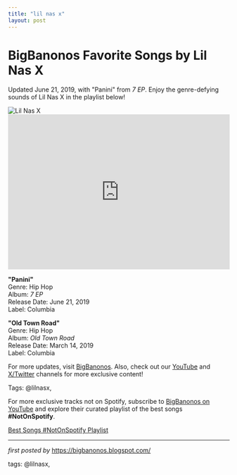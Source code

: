 ```yaml
---
title: "lil nas x"
layout: post
---
```

<!-- Title of the Post -->
<h1 >BigBanonos Favorite Songs by Lil Nas X</h1> <!-- Introductory Text -->
<p >Updated June 21, 2019, with "Panini" from <em>7 EP</em>. Enjoy the genre-defying sounds of Lil Nas X in the playlist below!</p> <!-- Featured Image -->
<div > <img src="https://i.scdn.co/image/ab67616d00001e02c4f02424746f626740a108d2" alt="Lil Nas X" />
</div> <!-- Spotify Embed -->
<div > <iframe src="https://open.spotify.com/embed/playlist/5Jay5xaRsa2eQro9Skh2s6?utm_source=generator" width="100%" height="352" frameborder="0" allowfullscreen="" allow="autoplay; clipboard-write; encrypted-media; fullscreen; picture-in-picture" loading="lazy"></iframe>
</div> <!-- Song Information -->
<div > <p><strong>"Panini"</strong><br> Genre: Hip Hop<br> Album: <em>7 EP</em><br> Release Date: June 21, 2019<br> Label: Columbia</p> <p><strong>"Old Town Road"</strong><br> Genre: Hip Hop<br> Album: <em>Old Town Road</em><br> Release Date: March 14, 2019<br> Label: Columbia</p>
</div> <!-- Footer Links -->
<div > <p>For more updates, visit <a href="https://bigbanonos.blogspot.com/" target="_blank">BigBanonos</a>. Also, check out our <a href="https://www.youtube.com/@BigBanonos" target="_blank">YouTube</a> and <a href="https://x.com/bigbanonos" target="_blank">X/Twitter</a> channels for more exclusive content!</p>
</div> <!-- Tags -->
<p >Tags: @lilnasx,</p>


<!--Subscribe and Playlist Links-->
<div>
    <p>For more exclusive tracks not on Spotify, subscribe to <a href="https://www.youtube.com/@BigBanonos" target="_blank">BigBanonos on YouTube</a> and explore their curated playlist of the best songs <strong>#NotOnSpotify</strong>.</p>
    <p><a href="https://www.youtube.com/playlist?list=PLtuNtuTatqI0kFahUCbtbfenC_ET5O_tr" target="_blank">Best Songs #NotOnSpotify Playlist<br /></a></p></div>

<hr />

<p><em>first posted by</em> <a href="https://bigbanonos.blogspot.com/" rel="noopener" target="_new">https://bigbanonos.blogspot.com/</a></p>

<p>tags: @lilnasx,</p>
